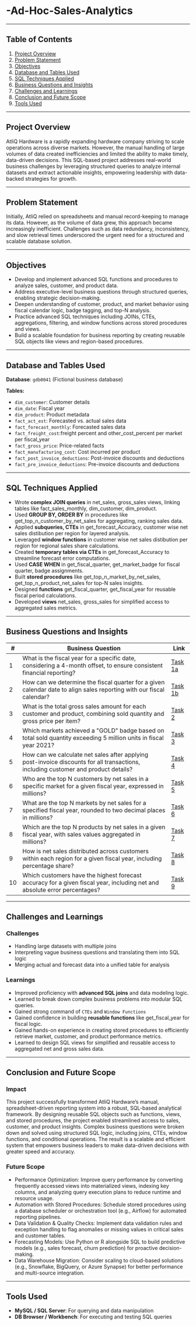 # -Ad-Hoc-Sales-Analytics
---

## Table of Contents
1. [Project Overview](#Project-Overview)  
2. [Problem Statement](#Problem-Statement)  
3. [Objectives](#Objectives)  
4. [Database and Tables Used](#Database-and-Tables-Used)  
5. [SQL Techniques Applied](#SQL-Techniques-Applied)  
6. [Business Questions and Insights](#Business-Questions-and-Insights)  
7. [Challenges and Learnings](#Challenges-and-Learnings)  
8. [Conclusion and Future Scope](#Conclusion-and-Future-Scope)  
9. [Tools Used](#Tools-Used)
 
---

## Project Overview 
AtliQ Hardware is a rapidly expanding hardware company striving to scale operations across diverse markets. However, the manual handling of large volumes of data created inefficiencies and limited the ability to make timely, data-driven decisions. This SQL-based project addresses real-world business challenges by leveraging structured queries to analyze internal datasets and extract actionable insights, empowering leadership with data-backed strategies for growth.

---

## Problem Statement
Initially, AtliQ relied on spreadsheets and manual record-keeping to manage its data. However, as the volume of data grew, this approach became increasingly inefficient. Challenges such as data redundancy, inconsistency, and slow retrieval times underscored the urgent need for a structured and scalable database solution.

---

## Objectives 
- Develop and implement advanced SQL functions and procedures to analyze sales, customer, and product data.  
- Address executive-level business questions through structured queries, enabling strategic decision-making.  
- Deepen understanding of customer, product, and market behavior using fiscal calendar logic, badge tagging, and top-N analysis.
- Practice advanced SQL techniques including JOINs, CTEs, aggregations, filtering, and window functions across stored procedures and views.
- Build a scalable foundation for business reporting by creating reusable SQL objects like views and region-based procedures.
 
---

## Database and Tables Used 
**Database**: `gdb0041` (Fictional business database)

**Tables:**  
- `dim_customer`: Customer details 
- `dim_date`: Fiscal year
- `dim_product`: Product metadata
- `fact_act_est`: Forecasted vs. actual sales data
- `fact_forecast_monthly`: Forecasted sales data
- `fact_freight_cost`:freight percent and other_cost_percent per market per fiscal_year
- `fact_gross_price`: Price-related facts
- `fact_manufacturing_cost`: Cost incurred per product
- `fact_post_invoice_deductions`: Post-invoice discounts and deductions
- `fact_pre_invoice_deductions`: Pre-invoice discounts and deductions


---

## SQL Techniques Applied
- Wrote **complex JOIN queries** in net_sales, gross_sales views, linking tables like fact_sales_monthly, dim_customer, dim_product.
- Used **GROUP BY, ORDER BY** in procedures like get_top_n_customer_by_net_sales for aggregating, ranking sales data.
- Applied **subqueries, CTEs** in get_forecast_Accuracy, customer wise net sales distibution per region for layered analysis.
- Leveraged **window functions** in customer wise net sales distibution per region for regional sales share calculations.
- Created **temporary tables via CTEs** in get_forecast_Accuracy to streamline forecast error computations.
- Used **CASE WHEN** in get_fiscal_quarter, get_market_badge for fiscal quarter, badge assignments.
- Built **stored procedures** like get_top_n_market_by_net_sales, get_top_n_product_net_sales for top-N sales insights.
- Designed **functions** get_fiscal_quarter, get_fiscal_year for reusable fiscal period calculations.
- Developed **views** net_sales, gross_sales for simplified access to aggregated sales metrics.

---

## Business Questions and Insights 

| # | Business Question | Link  |
|--|--------------|---------|
| 1 | What is the fiscal year for a specific date, considering a 4-month offset, to ensure consistent financial reporting?| [Task 1a](https://github.com/VASU12122001/-Ad-Hoc-Sales-Analytics/blob/main/Fiscal_Year%20Task%201a.sql) |
| 2 | How can we determine the fiscal quarter for a given calendar date to align sales reporting with our fiscal calendar?| [Task 1b](https://github.com/VASU12122001/-Ad-Hoc-Sales-Analytics/blob/main/Quarters%20Task%201b.sql) |
| 3 | What is the total gross sales amount for each customer and product, combining sold quantity and gross price per item? | [Task 2](https://github.com/VASU12122001/-Ad-Hoc-Sales-Analytics/blob/main/Gross_sales%20Task%202.sql) | 
| 4 | Which markets achieved a "GOLD" badge based on total sold quantity exceeding 5 million units in fiscal year 2021? | [Task 3](https://github.com/VASU12122001/-Ad-Hoc-Sales-Analytics/blob/main/Get_Market_Badge%20Task%203.sql) |
| 5 | How can we calculate net sales after applying post-invoice discounts for all transactions, including customer and product details? | [Task 4](https://github.com/VASU12122001/-Ad-Hoc-Sales-Analytics/blob/main/Net%20Sales%20Task%204.sql) |
| 6 | Who are the top N customers by net sales in a specific market for a given fiscal year, expressed in millions? | [Task 5](https://github.com/VASU12122001/-Ad-Hoc-Sales-Analytics/blob/main/Top%20N%20customer%20Task%205.sql) |
| 7 | What are the top N markets by net sales for a specified fiscal year, rounded to two decimal places in millions? | [Task 6](https://github.com/VASU12122001/-Ad-Hoc-Sales-Analytics/blob/main/Top%20N%20Market%20Task%206.sql)|
| 8 | Which are the top N products by net sales in a given fiscal year, with sales values aggregated in millions? | [Task 7](https://github.com/VASU12122001/-Ad-Hoc-Sales-Analytics/blob/main/Top%20N%20Product%20Task%207.sql) |
| 9 | How is net sales distributed across customers within each region for a given fiscal year, including percentage share? | [Task 8](https://github.com/VASU12122001/-Ad-Hoc-Sales-Analytics/blob/main/Net%20sales%20Distribution%20Task%208.sql) |
| 10 | Which customers have the highest forecast accuracy for a given fiscal year, including net and absolute error percentages? | [Task 9](https://github.com/VASU12122001/-Ad-Hoc-Sales-Analytics/blob/main/Forecast%20Accuracy%20Task%209.sql) |

---

## Challenges and Learnings

### Challenges
- Handling large datasets with multiple joins  
- Interpreting vague business questions and translating them into SQL logic
- Merging actual and forecast data into a unified table for analysis
  
### Learnings
- Improved proficiency with **advanced SQL joins** and data modeling logic.  
- Learned to break down complex business problems into modular SQL queries.
- Gained strong command of `CTEs` and `Window Functions`  
- Gained confidence in building **reusable functions** like get_fiscal_year for fiscal logic.
- Gained hands-on experience in creating stored procedures to efficiently retrieve market, customer, and product performance metrics.
- Learned to design SQL views for simplified and reusable access to aggregated net and gross sales data.

---

## Conclusion and Future Scope

### Impact
This project successfully transformed AtliQ Hardware’s manual, spreadsheet-driven reporting system into a robust, SQL-based analytical framework. By designing reusable SQL objects such as functions, views, and stored procedures, the project enabled streamlined access to sales, customer, and product insights. Complex business questions were broken down and solved using structured SQL logic, including joins, CTEs, window functions, and conditional operations. The result is a scalable and efficient system that empowers business leaders to make data-driven decisions with greater speed and accuracy.

### Future Scope 
- Performance Optimization: Improve query performance by converting frequently accessed views into materialized views, indexing key columns, and analyzing query execution plans to reduce runtime and resource usage.
- Automation with Stored Procedures: Schedule stored procedures using a database scheduler or orchestration tool (e.g., Airflow) for automated reporting pipelines.
- Data Validation & Quality Checks: Implement data validation rules and exception handling to flag anomalies or missing values in critical sales and customer tables.
- Forecasting Models: Use Python or R alongside SQL to build predictive models (e.g., sales forecast, churn prediction) for proactive decision-making.
- Data Warehouse Migration: Consider scaling to cloud-based solutions (e.g., Snowflake, BigQuery, or Azure Synapse) for better performance and multi-source integration.

---

## Tools Used
- **MySQL / SQL Server**: For querying and data manipulation  
- **DB Browser / Workbench**: For executing and testing SQL queries   
